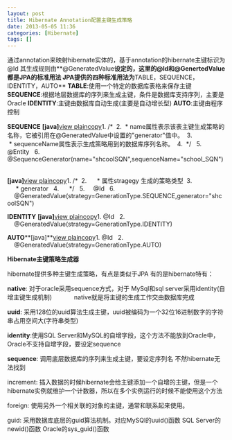 ```yaml
---
layout: post
title: Hibernate Annotation配置主键生成策略
date: 2013-05-05 11:36
categories: [Hibernate]
tags: []
---
```

通过annotation来映射hibernate实体的，基于annotation的hibernate主键标识为@Id
其生成规则由**@GeneratedValue**设定的，这里的@Id和@GenertedValue都是JPA的标准用法
JPA提供的四种标准用法为**TABLE，SEQUENCE，IDENTITY，AUTO**
**TABLE**:使用一个特定的数据库表格来保存主键
**SEQUENCE**:根据地层数据库的序列来生成主键，条件是数据库支持序列，主要是Oracle
**IDENTITY**:主键由数据库自动生成(主要是自动增长型)
**AUTO**:主键由程序控制

**SEQUENCE**
**[java]**[view plain](http://blog.csdn.net/itmyhome/article/details/7460378# "view plain")[copy](http://blog.csdn.net/itmyhome/article/details/7460378# "copy")1. /* 
2.  * name属性表示该表主键生成策略的名称，它被引用在@GeneratedValue中设置的"generator"值中。 
3.  * sequenceName属性表示生成策略用到的数据库序列名称。 
4.  */  
5. @Entity  
6. @SequenceGenerator(name="shcoolSQN",sequenceName="school_SQN")  

**[java]**[view plain](http://blog.csdn.net/itmyhome/article/details/7460378# "view plain")[copy](http://blog.csdn.net/itmyhome/article/details/7460378# "copy")1. /* 
2.      * 属性stragegy 生成的策略类型 
3.      * generator  
4.      */  
5.     @Id  
6.     @GeneratedValue(strategy=GenerationType.SEQUENCE,generator="shcoolSQN")  


**IDENTITY**
**[java]**[view plain](http://blog.csdn.net/itmyhome/article/details/7460378# "view plain")[copy](http://blog.csdn.net/itmyhome/article/details/7460378# "copy")1. @Id  
2.     @GeneratedValue(strategy=GenerationType.IDENTITY)  


**AUTO****[java]**[view plain](http://blog.csdn.net/itmyhome/article/details/7460378# "view plain")[copy](http://blog.csdn.net/itmyhome/article/details/7460378# "copy")1. @Id  
2.     @GeneratedValue(strategy=GenerationType.AUTO)  


**Hibernate主键策略生成器**

hibernate提供多种主键生成策略，有点是类似于JPA 有的是hibernate特有：

**native**: 对于oracle采用sequence方式，对于 MySql和sql server采用identity(自增主键生成机制)
            native就是将主键的生成工作交由数据库完成

**uuid**: 采用128位的uuid算法生成主键，uuid被编码为一个32位16进制数字的字符串占用空间大(字符串类型)

**identity**:使用SQL Server和MySQL的自增字段，这个方法不能放到Oracle中，Oracle不支持自增字段，要设定sequence

**sequence**: 调用底层数据库的序列来生成主键，要设定序列名 不然hibernate无法找到

increment: 插入数据的时候hibernate会给主键添加一个自增的主键，但是一个hibernate实例就维护一个计数器，所以在多个实例运行的时候不能使用这个方法

foreign: 使用另外一个相关联的对象的主键，通常和<one-to-one>联系起来使用。

guid: 采用数据库底层的guid算法机制。对应MySQl的uuid()函数 SQL Server的newid()函数 Oracle的sys_guid()函数
   